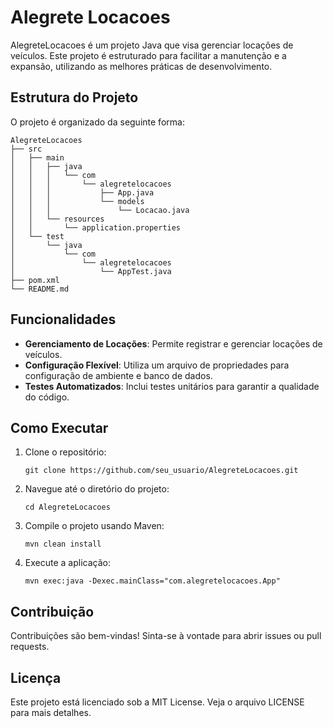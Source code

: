 # Alegrete Locacoes

AlegreteLocacoes é um projeto Java que visa gerenciar locações de veículos. Este projeto é estruturado para facilitar a manutenção e a expansão, utilizando as melhores práticas de desenvolvimento.

## Estrutura do Projeto

O projeto é organizado da seguinte forma:

```
AlegreteLocacoes
├── src
│   ├── main
│   │   ├── java
│   │   │   └── com
│   │   │       └── alegretelocacoes
│   │   │           ├── App.java
│   │   │           └── models
│   │   │               └── Locacao.java
│   │   └── resources
│   │       └── application.properties
│   └── test
│       └── java
│           └── com
│               └── alegretelocacoes
│                   └── AppTest.java
├── pom.xml
└── README.md
```

## Funcionalidades

- **Gerenciamento de Locações**: Permite registrar e gerenciar locações de veículos.
- **Configuração Flexível**: Utiliza um arquivo de propriedades para configuração de ambiente e banco de dados.
- **Testes Automatizados**: Inclui testes unitários para garantir a qualidade do código.

## Como Executar

1. Clone o repositório:
   ```
   git clone https://github.com/seu_usuario/AlegreteLocacoes.git
   ```

2. Navegue até o diretório do projeto:
   ```
   cd AlegreteLocacoes
   ```

3. Compile o projeto usando Maven:
   ```
   mvn clean install
   ```

4. Execute a aplicação:
   ```
   mvn exec:java -Dexec.mainClass="com.alegretelocacoes.App"
   ```

## Contribuição

Contribuições são bem-vindas! Sinta-se à vontade para abrir issues ou pull requests.

## Licença

Este projeto está licenciado sob a MIT License. Veja o arquivo LICENSE para mais detalhes.